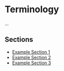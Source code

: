 # Terminology

...

## Sections

- [Example Section 1](./example-section-1.md)
- [Example Section 2](./example-section-2.md)
- [Example Section 3](./example-section-3.md)
